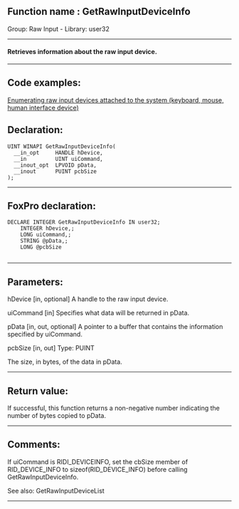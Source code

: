 
## Function name : GetRawInputDeviceInfo
Group: Raw Input - Library: user32    
***  


#### Retrieves information about the raw input device.
***  


## Code examples:
[Enumerating raw input devices attached to the system (keyboard, mouse, human interface device)](../../samples/sample_571.md)  

## Declaration:
```foxpro  
UINT WINAPI GetRawInputDeviceInfo(
  __in_opt     HANDLE hDevice,
  __in         UINT uiCommand,
  __inout_opt  LPVOID pData,
  __inout      PUINT pcbSize
);  
```  
***  


## FoxPro declaration:
```foxpro  
DECLARE INTEGER GetRawInputDeviceInfo IN user32;
	INTEGER hDevice,;
	LONG uiCommand,;
	STRING @pData,;
	LONG @pcbSize
  
```  
***  


## Parameters:
hDevice [in, optional]
A handle to the raw input device.

uiCommand [in]
Specifies what data will be returned in pData.

pData [in, out, optional]
A pointer to a buffer that contains the information specified by uiCommand. 

pcbSize [in, out]
Type: PUINT

The size, in bytes, of the data in pData.  
***  


## Return value:
If successful, this function returns a non-negative number indicating the number of bytes copied to pData.  
***  


## Comments:
If uiCommand is RIDI_DEVICEINFO, set the cbSize member of RID_DEVICE_INFO to sizeof(RID_DEVICE_INFO) before calling GetRawInputDeviceInfo.  
  
See also: GetRawInputDeviceList   
  
***  

